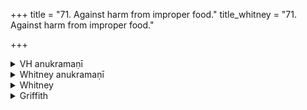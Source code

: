 +++
title = "71. Against harm from improper food."
title_whitney = "71. Against harm from improper food."

+++

<details><summary>VH anukramaṇī</summary>

अन्नम्।  
१-३ ब्रह्मा। अग्निः, ३ वैश्वानरः, देवाः। जगती, ३ त्रिष्टुप्।
</details>

<details><summary>Whitney anukramaṇī</summary>

[Brahman.—āgneyam: 3. vāiśvadevī. jāgatyam: 3. triṣṭubh.]
</details>



<details><summary>Whitney</summary>

### Comment
Found also in Pāipp. ii. (in the verse-order i, 3, 2), and vs. i a second time in xx. ⌊For Yajus versions of vss. 1 and 3, see v. Schroeder's Zwei Hss., p. 16, and Tübinger Kaṭha-hss., p. 77.⌋ Used by Kāuś. (45. 17), with iii. 29, vii. 67, etc., in a rite (following the vaśāśamana), explained as for obviating ill effects from acceptance of gifts and the like; also (57. 29), in the upanayana, accompanying an offering by the pupil from the food obtained by begging. And Vāit. (4. 16) has it in the parvan sacrifice, as the priest eats his portion.


### Translations
Translated: Ludwig, p. 433; Grill, 66, 165; Griffith, i. 284; Bloomfield, 196, 494.—See also Bergaigne-Henry, Manuel, p. 152.
</details>

<details><summary>Griffith</summary>

A priest's benediction after meat
</details>
